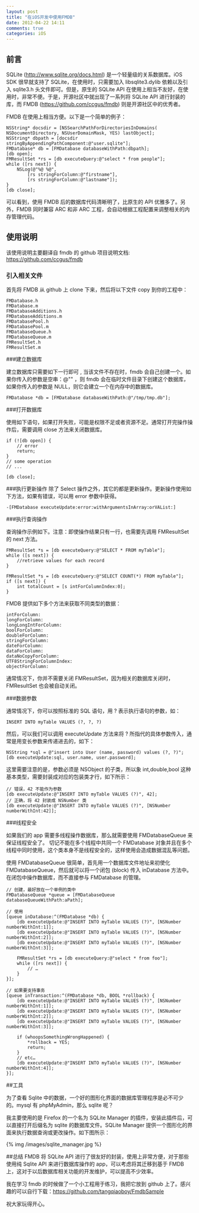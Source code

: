 ```yaml
---
layout: post
title: "在iOS开发中使用FMDB"
date: 2012-04-22 14:11
comments: true
categories: iOS
---
```


## 前言

SQLite (<http://www.sqlite.org/docs.html>) 是一个轻量级的关系数据库。iOS SDK 很早就支持了 SQLite，在使用时，只需要加入 libsqlite3.dylib 依赖以及引入 sqlite3.h 头文件即可。但是，原生的 SQLite API 在使用上相当不友好，在使用时，非常不便。于是，开源社区中就出现了一系列将 SQLite API 进行封装的库，而 FMDB (<https://github.com/ccgus/fmdb>) 则是开源社区中的优秀者。

<!-- more -->

FMDB 在使用上相当方便。以下是一个简单的例子：

``` objc
NSString* docsdir = [NSSearchPathForDirectoriesInDomains( NSDocumentDirectory, NSUserDomainMask, YES) lastObject];
NSString* dbpath = [docsdir stringByAppendingPathComponent:@"user.sqlite"]; 
FMDatabase* db = [FMDatabase databaseWithPath:dbpath];
[db open];
FMResultSet *rs = [db executeQuery:@"select * from people"];
while ([rs next]) {
    NSLog(@"%@ %@",
        [rs stringForColumn:@"firstname"], 
        [rs stringForColumn:@"lastname"]);
}
[db close];
```

可以看到，使用 FMDB 后的数据库代码清晰明了，比原生的 API 优雅多了。另外，FMDB 同时兼容 ARC 和非 ARC 工程，会自动根据工程配置来调整相关的内存管理代码。

## 使用说明

该使用说明主要翻译自 fmdb 的 github 项目说明文档: <https://github.com/ccgus/fmdb>

### 引入相关文件

首先将 FMDB 从 github 上 clone 下来，然后将以下文件 copy 到你的工程中：

```
FMDatabase.h
FMDatabase.m
FMDatabaseAdditions.h
FMDatabaseAdditions.m
FMDatabasePool.h
FMDatabasePool.m
FMDatabaseQueue.h
FMDatabaseQueue.m
FMResultSet.h
FMResultSet.m
```
###建立数据库

建立数据库只需要如下一行即可 , 当该文件不存在时，fmdb 会自己创建一个。如果你传入的参数是空串：@"" ，则 fmdb 会在临时文件目录下创建这个数据库，如果你传入的参数是 NULL，则它会建立一个在内存中的数据库。

``` objc
FMDatabase *db = [FMDatabase databaseWithPath:@"/tmp/tmp.db"];
```

###打开数据库

使用如下语句，如果打开失败，可能是权限不足或者资源不足。通常打开完操作操作后，需要调用 close 方法来关闭数据库。

``` objc
if (![db open]) {
    // error 
    return;
}
// some operation
// ...

[db close];
```

###执行更新操作
除了 Select 操作之外，其它的都是更新操作。更新操作使用如下方法，如果有错误，可以用 error 参数中获得。

``` objc
-[FMDatabase executeUpdate:error:withArgumentsInArray:orVAList:]
```

###执行查询操作

查询操作示例如下。注意：即使操作结果只有一行，也需要先调用 FMResultSet 的 next 方法。

``` objc
FMResultSet *s = [db executeQuery:@"SELECT * FROM myTable"];
while ([s next]) {
    //retrieve values for each record
}

FMResultSet *s = [db executeQuery:@"SELECT COUNT(*) FROM myTable"];
if ([s next]) {
    int totalCount = [s intForColumnIndex:0];
}

```

FMDB 提供如下多个方法来获取不同类型的数据：

``` objc
intForColumn:
longForColumn:
longLongIntForColumn:
boolForColumn:
doubleForColumn:
stringForColumn:
dateForColumn:
dataForColumn:
dataNoCopyForColumn:
UTF8StringForColumnIndex:
objectForColumn:
```

通常情况下，你并不需要关闭 FMResultSet，因为相关的数据库关闭时，FMResultSet 也会被自动关闭。

###数据参数

通常情况下，你可以按照标准的 SQL 语句，用 ? 表示执行语句的参数，如：

```
INSERT INTO myTable VALUES (?, ?, ?)
```

然后，可以我们可以调用 executeUpdate 方法来将 ? 所指代的具体参数传入，通常是用变长参数来传递进去的，如下：

``` 
NSString *sql = @"insert into User (name, password) values (?, ?)";
[db executeUpdate:sql, user.name, user.password];
```

这里需要注意的是，参数必须是 NSObject 的子类，所以象 int,double,bool 这种基本类型，需要封装成对应的包装类才行，如下所示：

```
// 错误，42 不能作为参数
[db executeUpdate:@"INSERT INTO myTable VALUES (?)", 42];
// 正确，将 42 封装成 NSNumber 类
[db executeUpdate:@"INSERT INTO myTable VALUES (?)", [NSNumber numberWithInt:42]];
```

###线程安全

如果我们的 app 需要多线程操作数据库，那么就需要使用 FMDatabaseQueue 来保证线程安全了。
切记不能在多个线程中共同一个 FMDatabase 对象并且在多个线程中同时使用，这个类本身不是线程安全的，这样使用会造成数据混乱等问题。

使用 FMDatabaseQueue 很简单，首先用一个数据库文件地址来初使化 FMDatabaseQueue，然后就可以将一个闭包 (block) 传入 inDatabase 方法中。
在闭包中操作数据库，而不直接参与 FMDatabase 的管理。

``` objc
// 创建，最好放在一个单例的类中
FMDatabaseQueue *queue = [FMDatabaseQueue databaseQueueWithPath:aPath];

// 使用
[queue inDatabase:^(FMDatabase *db) {
    [db executeUpdate:@"INSERT INTO myTable VALUES (?)", [NSNumber numberWithInt:1]];
    [db executeUpdate:@"INSERT INTO myTable VALUES (?)", [NSNumber numberWithInt:2]];
    [db executeUpdate:@"INSERT INTO myTable VALUES (?)", [NSNumber numberWithInt:3]];

    FMResultSet *rs = [db executeQuery:@"select * from foo"];
    while ([rs next]) {
        // …
    }
}];

// 如果要支持事务
[queue inTransaction:^(FMDatabase *db, BOOL *rollback) {
    [db executeUpdate:@"INSERT INTO myTable VALUES (?)", [NSNumber numberWithInt:1]];
    [db executeUpdate:@"INSERT INTO myTable VALUES (?)", [NSNumber numberWithInt:2]];
    [db executeUpdate:@"INSERT INTO myTable VALUES (?)", [NSNumber numberWithInt:3]];

    if (whoopsSomethingWrongHappened) {
        *rollback = YES;
        return;
    }
    // etc…
    [db executeUpdate:@"INSERT INTO myTable VALUES (?)", [NSNumber numberWithInt:4]];
}];

```
##工具

为了查看 Sqlite 中的数据，一个好的图形化界面的数据库管理程序是必不可少的。mysql 有 phpMyAdmin，那么 sqlite 呢？

我主要使用的是 Firefox 的一个名为 SQLite Manager 的插件，安装此插件后，可以直接打开后缀名为 sqlite 的数据库文件。SQLite Manager 提供一个图形化的界面来执行数据查询或更改操作。如下图所示：

{% img /images/sqlite_manager.jpg %}

##总结
FMDB 将 SQLite API 进行了很友好的封装，使用上非常方便，对于那些使用纯 Sqlite API 来进行数据库操作的 app，可以考虑将其迁移到基于 FMDB 上，这对于以后数据库相关功能的开发维护，可以提高不少效率。

我在学习 fmdb 的时候做了一个小工程用于练习，我把它放到 github 上了。感兴趣的可以自行下载：<https://github.com/tangqiaoboy/FmdbSample> 

祝大家玩得开心。